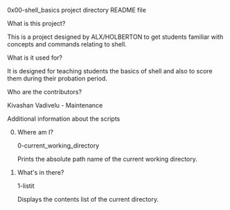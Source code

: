 0x00-shell_basics project directory README file

What is this project?

This is a project designed by ALX/HOLBERTON to get students familiar with concepts and commands relating to shell.

What is it used for?

It is designed for teaching students the basics of shell and also to score them during their probation period.

Who are the contributors?

Kivashan Vadivelu - Maintenance

Additional information about the scripts

0. Where am I?

	0-current_working_directory

	Prints the absolute path name of the current working directory.

1. What's in there?

	1-listit

	Displays the contents list of the current directory.


